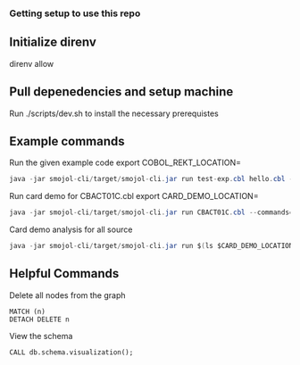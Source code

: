 ### Getting setup to use this repo

## Initialize direnv
direnv allow

## Pull depenedencies and setup machine
Run ./scripts/dev.sh to install the necessary prerequistes

## Example commands
Run the given example code
export COBOL_REKT_LOCATION=<your path to cobol rekt>
```java
java -jar smojol-cli/target/smojol-cli.jar run test-exp.cbl hello.cbl --commands="WRITE_FLOW_AST INJECT_INTO_NEO4J EXPORT_TO_GRAPHML WRITE_RAW_AST DRAW_FLOWCHART WRITE_CFG" --srcDir $COBOL_REKT_LOCATION/smojol-test-code --copyBooksDir $COBOL_REKT_LOCATION/smojol-test-code --dialectJarPath ./che-che4z-lsp-for-cobol-integration/server/dialect-idms/target/dialect-idms.jar --reportDir out/report --generation=PROGRAM
```


Run card demo for CBACT01C.cbl
export CARD_DEMO_LOCATION=<your path to card demo>
```java
java -jar smojol-cli/target/smojol-cli.jar run CBACT01C.cbl --commands="WRITE_FLOW_AST INJECT_INTO_NEO4J EXPORT_TO_GRAPHML WRITE_RAW_AST DRAW_FLOWCHART WRITE_CFG" --srcDir $CARD_DEMO_LOCATION/app/cbl --copyBooksDir $CARD_DEMO_LOCATION/app/cpy --dialectJarPath ./che-che4z-lsp-for-cobol-integration/server/dialect-idms/target/dialect-idms.jar --reportDir out/report --generation=PROGRAM
```

Card demo analysis for all source
```java
java -jar smojol-cli/target/smojol-cli.jar run $(ls $CARD_DEMO_LOCATION/app/cbl/*.cbl | xargs basename) --commands="WRITE_FLOW_AST INJECT_INTO_NEO4J EXPORT_TO_GRAPHML WRITE_RAW_AST DRAW_FLOWCHART WRITE_CFG" --srcDir $CARD_DEMO_LOCATION/app/cbl --copyBooksDir $CARD_DEMO_LOCATION/app/cpy --dialectJarPath ./che-che4z-lsp-for-cobol-integration/server/dialect-idms/target/dialect-idms.jar --reportDir out/report --generation=PROGRAM
```

## Helpful Commands
Delete all nodes from the graph
```cypherl
MATCH (n)
DETACH DELETE n
```

View the schema
```cypherl
CALL db.schema.visualization();
```
